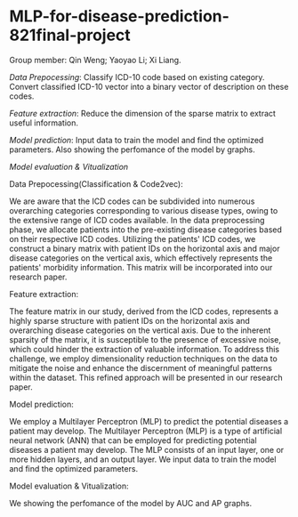 # MLP-for-disease-prediction-821final-project
Group member: Qin Weng; Yaoyao Li; Xi Liang. 

*Data Prepocessing*: Classify ICD-10 code based on existing category. Convert classified ICD-10 vector into a binary vector of description on these codes.

*Feature extraction*: Reduce the dimension of the sparse matrix to extract useful information.

*Model prediction*: Input data to train the model and find the optimized parameters. Also showing the perfomance of the model by graphs.

*Model evaluation & Vitualization*

Data Prepocessing(Classification & Code2vec):

We are aware that the ICD codes can be subdivided into numerous overarching categories corresponding to various disease types, owing to the extensive range of ICD codes available. In the data preprocessing phase, we allocate patients into the pre-existing disease categories based on their respective ICD codes. Utilizing the patients' ICD codes, we construct a binary matrix with patient IDs on the horizontal axis and major disease categories on the vertical axis, which effectively represents the patients' morbidity information. This matrix will be incorporated into our research paper.


Feature extraction:

The feature matrix in our study, derived from the ICD codes, represents a highly sparse structure with patient IDs on the horizontal axis and overarching disease categories on the vertical axis. Due to the inherent sparsity of the matrix, it is susceptible to the presence of excessive noise, which could hinder the extraction of valuable information. To address this challenge, we employ dimensionality reduction techniques on the data to mitigate the noise and enhance the discernment of meaningful patterns within the dataset. This refined approach will be presented in our research paper.


Model prediction:

We employ a Multilayer Perceptron (MLP) to predict the potential diseases a patient may develop. The Multilayer Perceptron (MLP) is a type of artificial neural network (ANN) that can be employed for predicting potential diseases a patient may develop. The MLP consists of an input layer, one or more hidden layers, and an output layer. We input data to train the model and find the optimized parameters. 

Model evaluation & Vitualization:

We showing the perfomance of the model by AUC and AP graphs.

